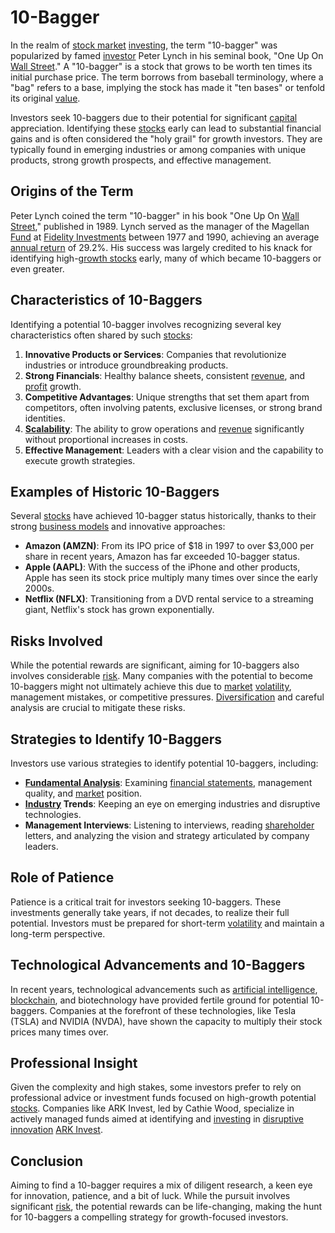 # 10-Bagger

In the realm of [stock market](../s/stock_market.md) [investing](../i/investing.md), the term "10-bagger" was popularized by famed [investor](../i/investor.md) Peter Lynch in his seminal book, "One Up On [Wall Street](../w/wall_street.md)." A "10-bagger" is a stock that grows to be worth ten times its initial purchase price. The term borrows from baseball terminology, where a "bag" refers to a base, implying the stock has made it "ten bases" or tenfold its original [value](../v/value.md).

Investors seek 10-baggers due to their potential for significant [capital](../c/capital.md) appreciation. Identifying these [stocks](../s/stock.md) early can lead to substantial financial gains and is often considered the "holy grail" for growth investors. They are typically found in emerging industries or among companies with unique products, strong growth prospects, and effective management.

## Origins of the Term

Peter Lynch coined the term "10-bagger" in his book "One Up On [Wall Street](../w/wall_street.md)," published in 1989. Lynch served as the manager of the Magellan [Fund](../f/fund.md) at [Fidelity Investments](../f/fidelity_investments.md) between 1977 and 1990, achieving an average [annual return](../a/annual_return.md) of 29.2%. His success was largely credited to his knack for identifying high-[growth stocks](../g/growth_stocks.md) early, many of which became 10-baggers or even greater.

## Characteristics of 10-Baggers

Identifying a potential 10-bagger involves recognizing several key characteristics often shared by such [stocks](../s/stock.md):

1. **Innovative Products or Services**: Companies that revolutionize industries or introduce groundbreaking products.
2. **Strong Financials**: Healthy balance sheets, consistent [revenue](../r/revenue.md), and [profit](../p/profit.md) growth.
3. **Competitive Advantages**: Unique strengths that set them apart from competitors, often involving patents, exclusive licenses, or strong brand identities.
4. **[Scalability](../s/scalability.md)**: The ability to grow operations and [revenue](../r/revenue.md) significantly without proportional increases in costs.
5. **Effective Management**: Leaders with a clear vision and the capability to execute growth strategies.

## Examples of Historic 10-Baggers

Several [stocks](../s/stock.md) have achieved 10-bagger status historically, thanks to their strong [business models](../b/business_models.md) and innovative approaches:

- **Amazon (AMZN)**: From its IPO price of $18 in 1997 to over $3,000 per share in recent years, Amazon has far exceeded 10-bagger status.
- **Apple (AAPL)**: With the success of the iPhone and other products, Apple has seen its stock price multiply many times over since the early 2000s.
- **Netflix (NFLX)**: Transitioning from a DVD rental service to a streaming giant, Netflix's stock has grown exponentially.

## Risks Involved

While the potential rewards are significant, aiming for 10-baggers also involves considerable [risk](../r/risk.md). Many companies with the potential to become 10-baggers might not ultimately achieve this due to [market](../m/market.md) [volatility](../v/volatility.md), management mistakes, or competitive pressures. [Diversification](../d/diversification.md) and careful analysis are crucial to mitigate these risks.

## Strategies to Identify 10-Baggers

Investors use various strategies to identify potential 10-baggers, including:

- **[Fundamental Analysis](../f/fundamental_analysis.md)**: Examining [financial statements](../f/financial_statements.md), management quality, and [market](../m/market.md) position.
- **[Industry](../i/industry.md) Trends**: Keeping an eye on emerging industries and disruptive technologies.
- **Management Interviews**: Listening to interviews, reading [shareholder](../s/shareholder.md) letters, and analyzing the vision and strategy articulated by company leaders.

## Role of Patience

Patience is a critical trait for investors seeking 10-baggers. These investments generally take years, if not decades, to realize their full potential. Investors must be prepared for short-term [volatility](../v/volatility.md) and maintain a long-term perspective.

## Technological Advancements and 10-Baggers

In recent years, technological advancements such as [artificial intelligence](../a/artificial_intelligence_in_trading.md), [blockchain](../b/blockchain_in_trading.md), and biotechnology have provided fertile ground for potential 10-baggers. Companies at the forefront of these technologies, like Tesla (TSLA) and NVIDIA (NVDA), have shown the capacity to multiply their stock prices many times over.

## Professional Insight

Given the complexity and high stakes, some investors prefer to rely on professional advice or investment funds focused on high-growth potential [stocks](../s/stock.md). Companies like ARK Invest, led by Cathie Wood, specialize in actively managed funds aimed at identifying and [investing](../i/investing.md) in [disruptive innovation](../d/disruptive_innovation.md) [ARK Invest](https://ark-invest.com/).

## Conclusion

Aiming to find a 10-bagger requires a mix of diligent research, a keen eye for innovation, patience, and a bit of luck. While the pursuit involves significant [risk](../r/risk.md), the potential rewards can be life-changing, making the hunt for 10-baggers a compelling strategy for growth-focused investors.